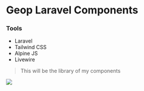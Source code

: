 # Geop Laravel Components
### Tools
 - Laravel
 - Tailwind CSS
 - Alpine JS
 - Livewire

> This will be the library of my components

<img src="https://images.unsplash.com/photo-1589409514187-c21d14df0d04?ixlib=rb-1.2.1&ixid=MnwxMjA3fDB8MHxwaG90by1wYWdlfHx8fGVufDB8fHx8&auto=format&fit=crop&w=1470&q=80" />
